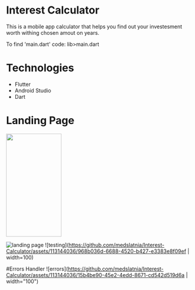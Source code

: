 # Interest Calculator
This is a mobile app calculator that helps you find out your investesment worth withing chosen amout on years.

To find 'main.dart' code: lib>main.dart

# Technologies
* Flutter
* Android Studio
* Dart


# Landing Page
<img src="[https://i.imgur.com/ZWnhY9T.png](https://github.com/medslatnia/Interest-Calculator/assets/113144036/3f8399cb-4198-49aa-806d-442a1d66fa0d)" width="150" height="280">

![landing page]( {width=100px})
![testing](https://github.com/medslatnia/Interest-Calculator/assets/113144036/968b036d-6688-4520-b427-e3383e8f09ef | width=100)

#Errors Handler
![errors](https://github.com/medslatnia/Interest-Calculator/assets/113144036/15b4be90-45e2-4edd-8671-cd542d519d6a | width="100")
